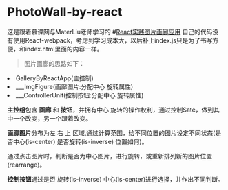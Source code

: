 # PhotoWall-by-react
这是跟着慕课网与MaterLiu老师学习的 
#<a href="http://www.imooc.com/learn/652">React实践图片画廊应用</a> 
自己的代码没有使用React-webpack，考虑到学习成本大，以后补上index.js只是为了书写方便，和index.html里面的内容一样。
>图片画廊的思路如下：
<li>GalleryByReactApp(主控制)</li>
<li>___ImgFigure(画廊图片:分配中心 旋转属性)</li>
<li>___ControllerUnit(控制按钮:分配中心 旋转属性)</li>

<strong>主控组</strong>包含 <strong>画廊</strong> 和 <strong>按钮</strong>，并拥有中心 旋转的操作权利，通过控制Sate，做到其中一个改变，另一个跟着改变。

<strong>画廊图片</strong>分布为左 右 上 区域,通过计算范围，给不同位置的图片设定不同状态(是否中心(is-center) 是否旋转(is-inverse) 位置如何)。

通过点击图片时，判断是否为中心图片，进行旋转，或重新排列新的图片位置(rearrange)。<br/>

<strong>控制按钮</strong>通过是否 旋转(is-inverse) 中心(is-center)进行选择，并作出不同判断。
